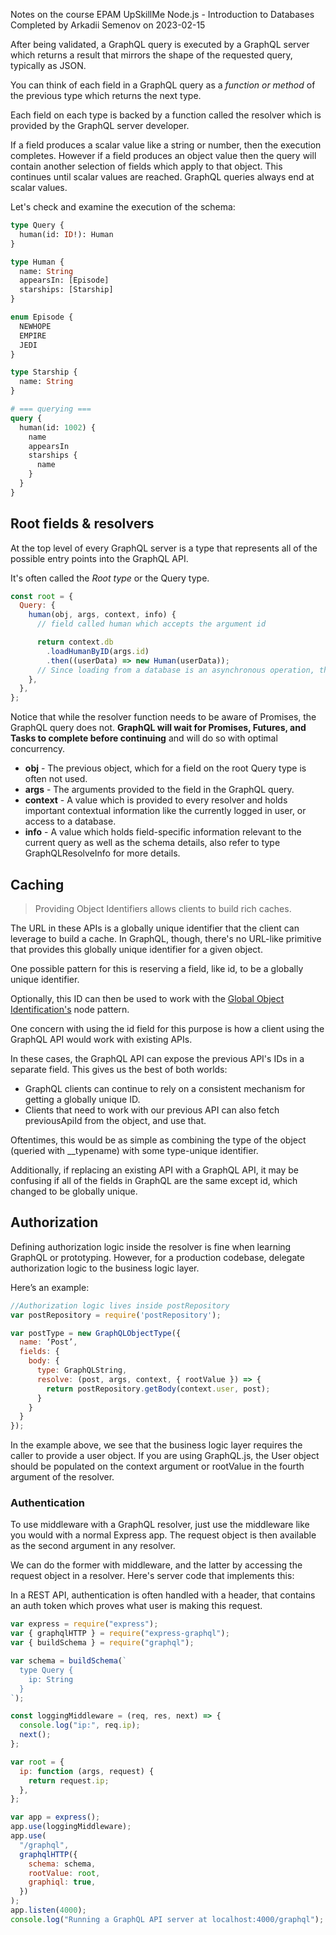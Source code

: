 Notes on the course EPAM UpSkillMe Node.js - Introduction to Databases
Completed by Arkadii Semenov on 2023-02-15

After being validated, a GraphQL query is executed by a GraphQL server which returns a result that mirrors the shape of the requested query, typically as JSON.

You can think of each field in a GraphQL query as a _function or method_ of the previous type which returns the next type.

Each field on each type is backed by a function called the resolver which is provided by the GraphQL server developer.

If a field produces a scalar value like a string or number, then the execution completes. However if a field produces an object value then the query will contain another selection of fields which apply to that object. This continues until scalar values are reached. GraphQL queries always end at scalar values.

Let's check and examine the execution of the schema:

```graphql
type Query {
  human(id: ID!): Human
}

type Human {
  name: String
  appearsIn: [Episode]
  starships: [Starship]
}

enum Episode {
  NEWHOPE
  EMPIRE
  JEDI
}

type Starship {
  name: String
}

# === querying ===
query {
  human(id: 1002) {
    name
    appearsIn
    starships {
      name
    }
  }
}
```

## Root fields & resolvers

At the top level of every GraphQL server is a type that represents all of the possible entry points into the GraphQL API.

It's often called the _Root type_ or the Query type.

```js
const root = {
  Query: {
    human(obj, args, context, info) {
      // field called human which accepts the argument id

      return context.db
        .loadHumanByID(args.id)
        .then((userData) => new Human(userData));
      // Since loading from a database is an asynchronous operation, this returns a Promise.
    },
  },
};
```

Notice that while the resolver function needs to be aware of Promises, the GraphQL query does not.
**GraphQL will wait for Promises, Futures, and Tasks to complete before continuing** and will do so with optimal concurrency.

- **obj** - The previous object, which for a field on the root Query type is often not used.
- **args** - The arguments provided to the field in the GraphQL query.
- **context** - A value which is provided to every resolver and holds important contextual information like the currently logged in user, or access to a database.
- **info** - A value which holds field-specific information relevant to the current query as well as the schema details, also refer to type GraphQLResolveInfo for more details.

## Caching

> Providing Object Identifiers allows clients to build rich caches.

The URL in these APIs is a globally unique identifier that the client can leverage to build a cache. In GraphQL, though, there's no URL-like primitive that provides this globally unique identifier for a given object.

One possible pattern for this is reserving a field, like id, to be a globally unique identifier.

Optionally, this ID can then be used to work with the [Global Object Identification's](https://graphql.org/learn/global-object-identification) node pattern.

One concern with using the id field for this purpose is how a client using the GraphQL API would work with existing APIs.

In these cases, the GraphQL API can expose the previous API's IDs in a separate field. This gives us the best of both worlds:

- GraphQL clients can continue to rely on a consistent mechanism for getting a globally unique ID.
- Clients that need to work with our previous API can also fetch previousApiId from the object, and use that.

Oftentimes, this would be as simple as combining the type of the object (queried with \_\_typename) with some type-unique identifier.

Additionally, if replacing an existing API with a GraphQL API, it may be confusing if all of the fields in GraphQL are the same except id, which changed to be globally unique.

## Authorization

Defining authorization logic inside the resolver is fine when learning GraphQL or prototyping. However, for a production codebase, delegate authorization logic to the business logic layer.

Here’s an example:

```js
//Authorization logic lives inside postRepository
var postRepository = require('postRepository');

var postType = new GraphQLObjectType({
  name: ‘Post’,
  fields: {
    body: {
      type: GraphQLString,
      resolve: (post, args, context, { rootValue }) => {
        return postRepository.getBody(context.user, post);
      }
    }
  }
});
```

In the example above, we see that the business logic layer requires the caller to provide a user object.
If you are using GraphQL.js, the User object should be populated on the context argument or rootValue in the fourth argument of the resolver.

### Authentication

To use middleware with a GraphQL resolver, just use the middleware like you would with a normal Express app. The request object is then available as the second argument in any resolver.

We can do the former with middleware, and the latter by accessing the request object in a resolver. Here's server code that implements this:

In a REST API, authentication is often handled with a header, that contains an auth token which proves what user is making this request.

```js
var express = require("express");
var { graphqlHTTP } = require("express-graphql");
var { buildSchema } = require("graphql");

var schema = buildSchema(`
  type Query {
    ip: String
  }
`);

const loggingMiddleware = (req, res, next) => {
  console.log("ip:", req.ip);
  next();
};

var root = {
  ip: function (args, request) {
    return request.ip;
  },
};

var app = express();
app.use(loggingMiddleware);
app.use(
  "/graphql",
  graphqlHTTP({
    schema: schema,
    rootValue: root,
    graphiql: true,
  })
);
app.listen(4000);
console.log("Running a GraphQL API server at localhost:4000/graphql");
```

